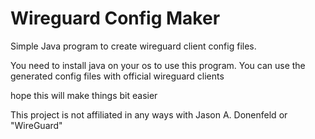 # Wireguard Config Maker
Simple Java program to create wireguard client config files.

You need to install java on your os to use this program. You can use the generated config files with official wireguard clients

hope this will make things bit easier

This project is not affiliated in any ways with Jason A. Donenfeld or "WireGuard"
